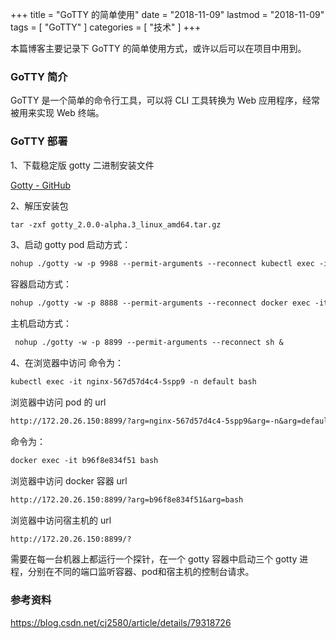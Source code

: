 +++
title = "GoTTY 的简单使用"
date = "2018-11-09"
lastmod = "2018-11-09"
tags = [
    "GoTTY"
]
categories = [
    "技术"
]
+++

本篇博客主要记录下 GoTTY 的简单使用方式，或许以后可以在项目中用到。

<!--more-->

### GoTTY 简介

GoTTY 是一个简单的命令行工具，可以将 CLI 工具转换为 Web 应用程序，经常被用来实现 Web 终端。

### GoTTY 部署
1、下载稳定版 gotty 二进制安装文件 

[Gotty - GitHub](https://github.com/yudai/gotty)

2、解压安装包
```markdown
tar -zxf gotty_2.0.0-alpha.3_linux_amd64.tar.gz
```

3、启动 gotty
pod 启动方式：
```markdown
nohup ./gotty -w -p 9988 --permit-arguments --reconnect kubectl exec -it &
```
容器启动方式：
```markdown
nohup ./gotty -w -p 8888 --permit-arguments --reconnect docker exec -it &
```
主机启动方式：
```markdown
 nohup ./gotty -w -p 8899 --permit-arguments --reconnect sh &
```

4、在浏览器中访问 
命令为：
```markdown
kubectl exec -it nginx-567d57d4c4-5spp9 -n default bash
```
浏览器中访问 pod 的 url
```markdown
http://172.20.26.150:8899/?arg=nginx-567d57d4c4-5spp9&arg=-n&arg=default&arg=bash
```
命令为：
```markdown
docker exec -it b96f8e834f51 bash
```
浏览器中访问 docker 容器 url
```markdown
http://172.20.26.150:8899/?arg=b96f8e834f51&arg=bash
```

浏览器中访问宿主机的 url
```markdown
http://172.20.26.150:8899/?
```

需要在每一台机器上都运行一个探针，在一个 gotty 容器中启动三个 gotty 进程，分别在不同的端口监听容器、pod和宿主机的控制台请求。

### 参考资料

https://blog.csdn.net/cj2580/article/details/79318726
